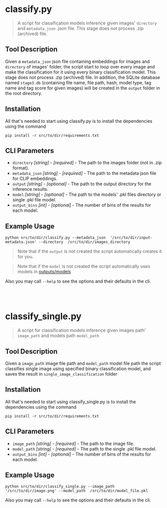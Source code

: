 # classify.py
> A script for classification models inference given images' `directory` and `metadata_json` .json file. This stage does not process .zip (archived) file.

## Tool Description

Given a `metadata_json` json file containing embeddings for images and `directory` of images' folder, the script start to loop over every image and make the classification for it using every binary classification model. This stage does not process .zip (archived) file. 
In addition, the SQLite database named `stage3.db` (containing file name, file path, hash, model type, tag name and tag score for given images) will be created in the `output` folder in the root directory. 

## Installation
All that's needed to start using classify.py is to install the dependencies using the command
```
pip install -r src/to/dir/requirements.txt
```


## CLI Parameters

* `directory` _[string]_ - _[required]_ - The path to the images folder (not in .zip format). 
* `metadata_json` _[string]_ - _[required]_ - The path to the metadata json file for CLIP embeddings. 
* `output` _[string]_ - _[optional]_ - The path to the output directory for the inference results. 
* `model` _[string]_ - _[optional]_ - The path to the models' .pkl files directory or single .pkl file model.
* `output_bins` _[int]_ - _[optional]_ -  The number of bins of the results for each model.

## Example Usage

```
python src/to/dir/classify.py --metadata_json  '/src/to/dir/input-metadata.json' --directory  /src/to/dir/images_directory 
```




> Note that if the `output` is not created the script automatically creates it for you. 

> Note that if the `model` is not created the script automatically uses models in [outputs/models](outputs/models/)

Also you may call `--help` to see the options and their defaults in the cli. 

<br/>
<br/>

# classify_single.py
> A script for classification models inference given images path' `image_path`  and models path `model_path`

## Tool Description

Given a `image_path` image file path and `model_path` model file path the script classifies single image using specified binary classification model, and saves the result in `single_image_classification` folder 

## Installation
All that's needed to start using classify_single.py is to install the dependencies using the command
```
pip install -r src/to/dir/requirements.txt
```


## CLI Parameters

* `image_path` _[string]_ - _[required]_ - The path to the image file.
* `model_path` _[string]_ - _[required]_ - The path to the single .pkl file model.
* `output_bins` _[int]_ - _[optional]_ -  The number of bins of the results for each model.

## Example Usage

```
python src/to/dir/classify_single.py --image_path  '/src/to/dir/image.png' --model_path  /src/to/dir/model_file.pkl 
```

Also you may call `--help` to see the options and their defaults in the cli. 

